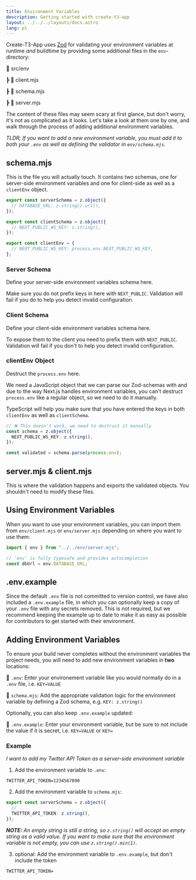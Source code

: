 ```yaml
---
title: Environment Variables
description: Getting started with create-t3-app
layout: ../../../layouts/docs.astro
lang: pl
---
```


Create-T3-App uses [Zod](https://github.com/colinhacks/zod) for validating your environment variables at runtime _and_ buildtime by providing some additional files in the `env`-directory:

📁 src/env

┣ 📄 client.mjs

┣ 📄 schema.mjs

┣ 📄 server.mjs

The content of these files may seem scary at first glance, but don't worry, it's not as complicated as it looks. Let's take a look at them one by one, and walk through the process of adding additional environment variables.

_TLDR; If you want to add a new environment variable, you must add it to both your `.env` as well as defining the validator in `env/schema.mjs`._

## schema.mjs

This is the file you will actually touch. It contains two schemas, one for server-side environment variables and one for client-side as well as a `clientEnv` object.

```ts:env/schema.mjs
export const serverSchema = z.object({
  // DATABASE_URL: z.string().url(),
});

export const clientSchema = z.object({
  // NEXT_PUBLIC_WS_KEY: z.string(),
});

export const clientEnv = {
  // NEXT_PUBLIC_WS_KEY: process.env.NEXT_PUBLIC_WS_KEY,
};
```

### Server Schema

Define your server-side environment variables schema here.

Make sure you do not prefix keys in here with `NEXT_PUBLIC`. Validation will fail if you do to help you detect invalid configuration.

### Client Schema

Define your client-side environment variables schema here.

To expose them to the client you need to prefix them with `NEXT_PUBLIC`. Validation will fail if you don't to help you detect invalid configuration.

### clientEnv Object

Destruct the `process.env` here.

We need a JavaScript object that we can parse our Zod-schemas with and due to the way Next.js handles environment variables, you can't destruct `process.env` like a regular object, so we need to do it manually.

TypeScript will help you make sure that you have entered the keys in both `clientEnv` as well as `clientSchema`.

```ts
// ❌ This doesn't work, we need to destruct it manually
const schema = z.object({
  NEXT_PUBLIC_WS_KEY: z.string(),
});

const validated = schema.parse(process.env);
```

## server.mjs & client.mjs

This is where the validation happens and exports the validated objects. You shouldn't need to modify these files.

## Using Environment Variables

When you want to use your environment variables, you can import them from `env/client.mjs` or `env/server.mjs` depending on where you want to use them:

```ts:pages/api/hello.ts
import { env } from "../../env/server.mjs";

// `env` is fully typesafe and provides autocompletion
const dbUrl = env.DATABASE_URL;
```

## .env.example

Since the default `.env` file is not committed to version control, we have also included a `.env.example` file, in which you can optionally keep a copy of your `.env` file with any secrets removed. This is not required, but we recommend keeping the example up to date to make it as easy as possible for contributors to get started with their environment.

## Adding Environment Variables

To ensure your build never completes without the environment variables the project needs, you will need to add new environment variables in **two** locations:

📄 `.env`: Enter your environement variable like you would normally do in a `.env` file, i.e. `KEY=VALUE`

📄 `schema.mjs`: Add the appropriate validation logic for the environment variable by defining a Zod schema, e.g. `KEY: z.string()`

Optionally, you can also keep `.env.example` updated:

📄 `.env.example`: Enter your environment variable, but be sure to not include the value if it is secret, i.e. `KEY=VALUE` or `KEY=`

### Example

_I want to add my Twitter API Token as a server-side environment variable_

1. Add the environment variable to `.env`:

```
TWITTER_API_TOKEN=1234567890
```

2. Add the environment variable to `schema.mjs`:

```ts
export const serverSchema = z.object({
  // ...
  TWITTER_API_TOKEN: z.string(),
});
```

_**NOTE:** An empty string is still a string, so `z.string()` will accept an empty string as a valid value. If you want to make sure that the environment variable is not empty, you can use `z.string().min(1)`._

3. optional: Add the environment variable to `.env.example`, but don't include the token

```
TWITTER_API_TOKEN=
```
